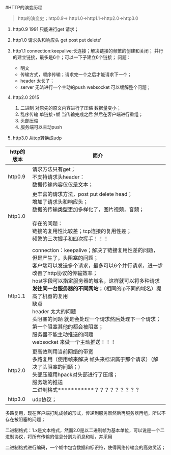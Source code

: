 #HTTP的演变历程

>http的演变史；http0.9-> http1.0->http1.1->http2.0->http3.0

1. http0.9 1991  只能进行get 请求；
2. http1.0  请求头和响应头  get post put delete‘
3. http1.1 connection:keepalive;长连接；解决链接的频繁的创建和关闭；
   并行的建立链接，最多是6个；可以一下子建立6个链接；
   问题：
   * 明文 
   * 传输方式，顺序传输；请求完一个之后才能请求下一个；
   * header 太长了；
   * server 无法进行一个主动的push websocket 可以缓解整个问题；
4. http2.0    2015
   1. 二进制 对原先的原文内容进行了压缩 数据量变小；
   2. 乱序传输  单链接+帧  当传输完成之后 然后在客户端进行重组；
   3. 
      头部压缩
   4. 服务端可以主动push
   
5. http3.0 从tcp转换成udp



| http的版本 | 简介                                                         |
| ---------- | ------------------------------------------------------------ |
| http0.9    | 请求方法只有get；<br />不支持请求头header：<br />数据传输内容仅仅是文本； |
| http1.0    | 更丰富的请求方法，post put delete head；<br />增加了请求头和响应头；<br />数据的传输类型更加多样化了，图片视频，音频；<br /><br />存在的问题：<br />链接的复用性比较差；tcp连接的复用性差；<br />频繁的三次握手和四次挥手！！！ |
|            |                                                              |
| http1.1    | connection：keepalive；解决了链接复用性差的问题，但是产生了，头阻塞的问题；<br />客户端可以发送多个请求，最多可以6个并行请求，进一步改善了http协议的传输效率；<br />host字段可以指定服务器的域名，这样就可以将多种请求**发往同一台服务器的不同网站**；（相同的ip不同的域名）提高了机器的复用<br />缺点<br /> header 太大的问题<br />头阻塞的问题  就是会处理一个请求然后处理下一个请求；第一个阻塞其他的都会被阻塞；<br />服务器不能主动推送的问题<br /> websocket 来做一个主动推送！！！ |
| http2.0    | 更高效利用当前网络的带宽<br />多路复用（使用帧来解决 帧头来标识属于那个请求）（解决了头阻塞的问题；）<br />头部压缩用hpack对头部进行了压缩；<br />服务端的推送<br />二进制格式***********？？？？？？？？？<br /> |
| http3.0    | udp协议；                                                    |





多路复用，现在客户端打乱成帧的形式，传递到服务器然后再服务器再组，所以不存在被阻塞的问题；



二进制格式：1.x是文本格式，然而2.0是以二进制帧为基本单位，可以说是一个二进制协议，将所有传输的信息分割为消息和帧，并采用

二进制格式进行编码，一个帧中包含数据和标识符，使得网络传输变的高效灵活；